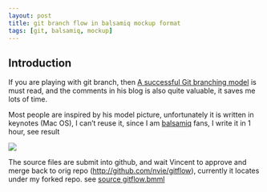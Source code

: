 ```yaml
---
layout: post
title: git branch flow in balsamiq mockup format
tags: [git, balsamiq, mockup]
---
```


## Introduction 
If you are playing with git branch, then [A successful Git branching model](http://nvie.com/git-model) is must read, and the comments in his blog is also quite valuable, it saves me lots of time.

Most people are inspired by his model picture, unfortunately it is written in keynotes (Mac OS), I can’t reuse it, since I am [balsamiq](http://www.balsamiq.com/) fans, I write it in 1 hour, see result 

![](https://mockupstogo.mybalsamiq.com/mockups/4191.png)

The source files are submit into github, and wait Vincent to approve and merge back to orig repo (http://github.com/nvie/gitflow), currently it locates under my forked repo. see [source gitflow.bmml](http://github.com/larrycai/gitflow/blob/develop/contrib/gitflow.bmml)

